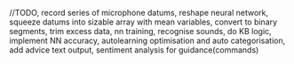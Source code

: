 //TODO, record series of microphone datums, reshape neural network, squeeze datums into sizable array with mean variables, convert to binary segments, trim excess data, nn training, recognise sounds, do KB logic, implement NN accuracy, autolearning optimisation and auto categorisation, add advice text output, sentiment analysis for guidance(commands)
